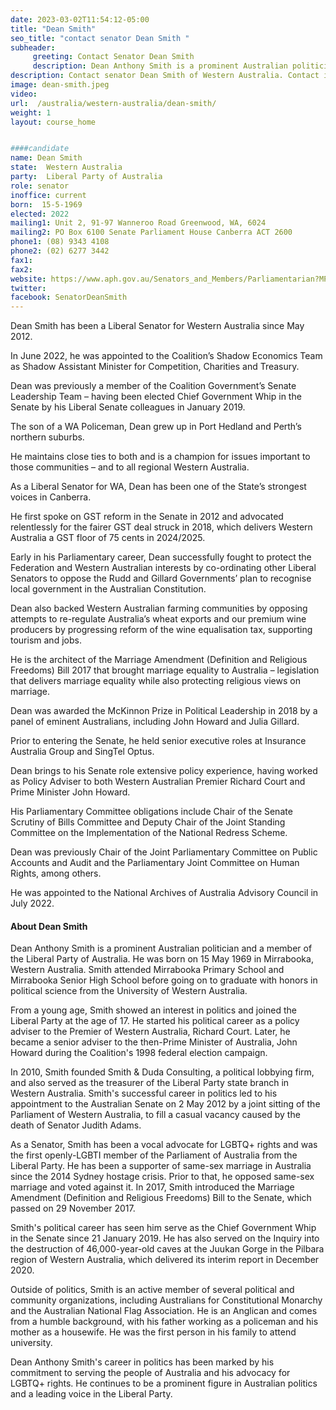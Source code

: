 ```yaml
---
date: 2023-03-02T11:54:12-05:00
title: "Dean Smith"
seo_title: "contact senator Dean Smith "
subheader:
     greeting: Contact Senator Dean Smith
     description: Dean Anthony Smith is a prominent Australian politician and a member of the Liberal Party of Australia. 
description: Contact senator Dean Smith of Western Australia. Contact information for Dean Smith includes email address, phone number, and mailing address.
image: dean-smith.jpeg
video:
url:  /australia/western-australia/dean-smith/
weight: 1
layout: course_home


####candidate
name: Dean Smith
state:	Western Australia
party:	Liberal Party of Australia
role: senator
inoffice: current
born:  15-5-1969
elected: 2022
mailing1: Unit 2, 91-97 Wanneroo Road Greenwood, WA, 6024
mailing2: PO Box 6100 Senate Parliament House Canberra ACT 2600
phone1:	(08) 9343 4108
phone2: (02) 6277 3442
fax1:
fax2:
website: https://www.aph.gov.au/Senators_and_Members/Parliamentarian?MPID=241710
twitter:
facebook: SenatorDeanSmith
---
```

Dean Smith has been a Liberal Senator for Western Australia since May 2012. 

In June 2022, he was appointed to the Coalition’s Shadow Economics Team as Shadow Assistant Minister for Competition, Charities and Treasury.

Dean was previously a member of the Coalition Government’s Senate Leadership Team – having been elected Chief Government Whip in the Senate by his Liberal Senate colleagues in January 2019.

The son of a WA Policeman, Dean grew up in Port Hedland and Perth’s northern suburbs.

He maintains close ties to both and is a champion for issues important to those communities – and to all regional Western Australia.

As a Liberal Senator for WA, Dean has been one of the State’s strongest voices in Canberra.

He first spoke on GST reform in the Senate in 2012 and advocated relentlessly for the fairer GST deal struck in 2018, which delivers Western Australia a GST floor of 75 cents in 2024/2025.

Early in his Parliamentary career, Dean successfully fought to protect the Federation and Western Australian interests by co-ordinating other Liberal Senators to oppose the Rudd and Gillard Governments’ plan to recognise local government in the Australian Constitution.

Dean also backed Western Australian farming communities by opposing attempts to re-regulate Australia’s wheat exports and our premium wine producers by progressing reform of the wine equalisation tax, supporting tourism and jobs.

He is the architect of the Marriage Amendment (Definition and Religious Freedoms) Bill 2017 that brought marriage equality to Australia – legislation that delivers marriage equality while also protecting religious views on marriage.

Dean was awarded the McKinnon Prize in Political Leadership in 2018 by a panel of eminent Australians, including John Howard and Julia Gillard.

Prior to entering the Senate, he held senior executive roles at Insurance Australia Group and SingTel Optus.

Dean brings to his Senate role extensive policy experience, having worked as Policy Adviser to both Western Australian Premier Richard Court and Prime Minister John Howard.

His Parliamentary Committee obligations include Chair of the Senate Scrutiny of Bills Committee and Deputy Chair of the Joint Standing Committee on the Implementation of the National Redress Scheme.

Dean was previously Chair of the Joint Parliamentary Committee on Public Accounts and Audit and the Parliamentary Joint Committee on Human Rights, among others.

He was appointed to the National Archives of Australia Advisory Council in July 2022.

#### About Dean Smith

Dean Anthony Smith is a prominent Australian politician and a member of the Liberal Party of Australia. He was born on 15 May 1969 in Mirrabooka, Western Australia. Smith attended Mirrabooka Primary School and Mirrabooka Senior High School before going on to graduate with honors in political science from the University of Western Australia.

From a young age, Smith showed an interest in politics and joined the Liberal Party at the age of 17. He started his political career as a policy adviser to the Premier of Western Australia, Richard Court. Later, he became a senior adviser to the then-Prime Minister of Australia, John Howard during the Coalition's 1998 federal election campaign.

In 2010, Smith founded Smith & Duda Consulting, a political lobbying firm, and also served as the treasurer of the Liberal Party state branch in Western Australia. Smith's successful career in politics led to his appointment to the Australian Senate on 2 May 2012 by a joint sitting of the Parliament of Western Australia, to fill a casual vacancy caused by the death of Senator Judith Adams.

As a Senator, Smith has been a vocal advocate for LGBTQ+ rights and was the first openly-LGBTI member of the Parliament of Australia from the Liberal Party. He has been a supporter of same-sex marriage in Australia since the 2014 Sydney hostage crisis. Prior to that, he opposed same-sex marriage and voted against it. In 2017, Smith introduced the Marriage Amendment (Definition and Religious Freedoms) Bill to the Senate, which passed on 29 November 2017.

Smith's political career has seen him serve as the Chief Government Whip in the Senate since 21 January 2019. He has also served on the Inquiry into the destruction of 46,000-year-old caves at the Juukan Gorge in the Pilbara region of Western Australia, which delivered its interim report in December 2020.

Outside of politics, Smith is an active member of several political and community organizations, including Australians for Constitutional Monarchy and the Australian National Flag Association. He is an Anglican and comes from a humble background, with his father working as a policeman and his mother as a housewife. He was the first person in his family to attend university.

Dean Anthony Smith's career in politics has been marked by his commitment to serving the people of Australia and his advocacy for LGBTQ+ rights. He continues to be a prominent figure in Australian politics and a leading voice in the Liberal Party.
